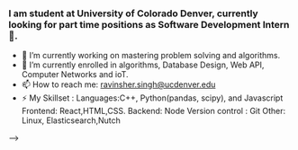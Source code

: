### I am student at University of Colorado Denver, currently looking for part time positions as Software Development Intern 👋.


- 🔭 I’m currently working on mastering problem solving and algorithms.
- 🌱 I’m currently enrolled in algorithms, Database Design, Web API, Computer Networks and ioT.
- 📫 How to reach me: ravinsher.singh@ucdenver.edu
- ⚡ My Skillset :
      Languages:C++, Python(pandas, scipy), and Javascript
      Frontend: React,HTML,CSS.
      Backend:  Node 
      Version control : Git
      Other: Linux, Elasticsearch,Nutch
     
-->
